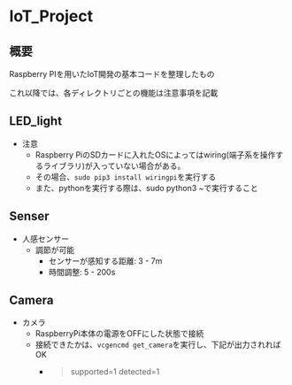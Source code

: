 # IoT_Project



## 概要

Raspberry PIを用いたIoT開発の基本コードを整理したもの

これ以降では、各ディレクトリごとの機能は注意事項を記載

## LED_light

* 注意
  * Raspberry PiのSDカードに入れたOSによってはwiring(端子系を操作するライブラリ)が入っていない場合がある。
  * その場合、```sudo pip3 install wiringpi```を実行する
  * また、pythonを実行する際は、sudo python3 ~で実行すること

## Senser

* 人感センサー
  * 調節が可能
    * センサーが感知する距離: 3 - 7m
    * 時間調整: 5 - 200s

## Camera

* カメラ
  * RaspberryPi本体の電源をOFFにした状態で接続
  * 接続できたかは、```vcgencmd get_camera```を実行し、下記が出力されればOK
    * > supported=1 detected=1